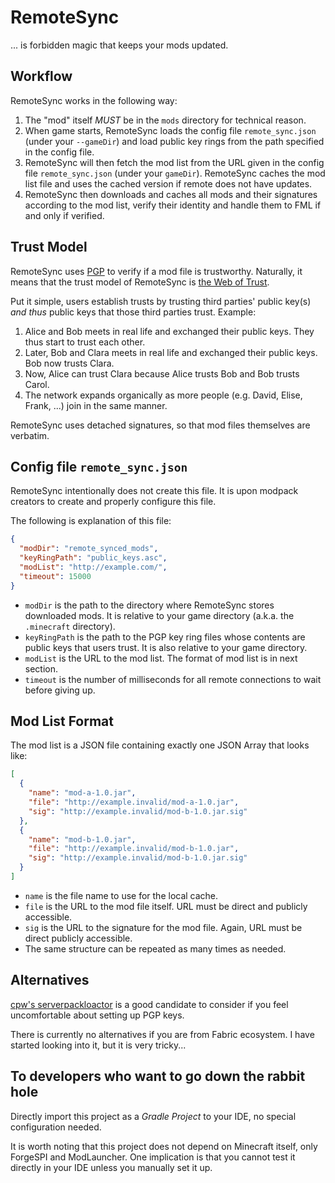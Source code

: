 # RemoteSync

... is forbidden magic that keeps your mods updated.

## Workflow

RemoteSync works in the following way:

  1. The "mod" itself *MUST* be in the `mods` directory for technical 
     reason.
  2. When game starts, RemoteSync loads the config file `remote_sync.json` 
     (under your `--gameDir`) and load public key rings from the path 
     specified in the config file.
  3. RemoteSync will then fetch the mod list from the URL given in the 
     config file `remote_sync.json` (under your `gameDir`). RemoteSync 
     caches the mod list file and uses the cached version if remote does 
     not have updates.
  3. RemoteSync then downloads and caches all mods and their signatures 
     according to the mod list, verify their identity and handle them 
     to FML if and only if verified.

## Trust Model

RemoteSync uses [PGP][ref-1] to verify if a mod file is trustworthy. 
Naturally, it means that the trust model of RemoteSync is [the 
Web of Trust][ref-2]. 

Put it simple, users establish trusts by trusting third parties' public 
key(s) *and thus* public keys that those third parties trust. Example: 

  1. Alice and Bob meets in real life and exchanged their public keys. 
     They thus start to trust each other. 
  2. Later, Bob and Clara meets in real life and exchanged their public 
     keys. Bob now trusts Clara.
  3. Now, Alice can trust Clara because Alice trusts Bob and Bob trusts 
     Carol. 
  4. The network expands organically as more people (e.g. David, Elise, 
     Frank, ...) join in the same manner.

RemoteSync uses detached signatures, so that mod files themselves are 
verbatim.

[ref-1]: https://en.wikipedia.org/wiki/Pretty_Good_Privacy
[ref-2]: https://en.wikipedia.org/wiki/Web_of_trust

## Config file `remote_sync.json` 

RemoteSync intentionally does not create this file. It is upon modpack 
creators to create and properly configure this file. 

The following is explanation of this file:

```json
{
  "modDir": "remote_synced_mods",
  "keyRingPath": "public_keys.asc",
  "modList": "http://example.com/",
  "timeout": 15000
}
```

  - `modDir` is the path to the directory where RemoteSync stores downloaded 
    mods. It is relative to your game directory (a.k.a. the `.minecraft` 
    directory).
  - `keyRingPath` is the path to the PGP key ring files whose contents are 
    public keys that users trust. It is also relative to your game directory.
  - `modList` is the URL to the mod list. The format of mod list is in next 
    section.
  - `timeout` is the number of milliseconds for all remote connections to wait 
    before giving up.

## Mod List Format

The mod list is a JSON file containing exactly one JSON Array that looks like:

```json
[
  {
    "name": "mod-a-1.0.jar",
    "file": "http://example.invalid/mod-a-1.0.jar",
    "sig": "http://example.invalid/mod-b-1.0.jar.sig"
  },
  {
    "name": "mod-b-1.0.jar",
    "file": "http://example.invalid/mod-b-1.0.jar",
    "sig": "http://example.invalid/mod-b-1.0.jar.sig"
  }
]
```

  - `name` is the file name to use for the local cache.
  - `file` is the URL to the mod file itself. 
    URL must be direct and publicly accessible.
  - `sig` is the URL to the signature for the mod file. 
    Again, URL must be direct publicly accessible.
  - The same structure can be repeated as many times as needed.

## Alternatives

[cpw's serverpackloactor][ref-3] is a good candidate to consider if you feel 
uncomfortable about setting up PGP keys. 

There is currently no alternatives if you are from Fabric ecosystem. I have 
started looking into it, but it is very tricky...

[ref-3]: https://github.com/cpw/serverpacklocator

## To developers who want to go down the rabbit hole

Directly import this project as a *Gradle Project* to your IDE, 
no special configuration needed. 

It is worth noting that this project does not depend on Minecraft 
itself, only ForgeSPI and ModLauncher. One implication is that you 
cannot test it directly in your IDE unless you manually set it up.
